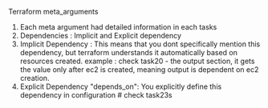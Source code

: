 Terraform meta_arguments

1) Each meta argument had detailed information in each tasks
2) Dependencies : Implicit and Explicit dependency
3) Implicit Dependency : This means that you dont specifically mention this dependency, but terraform understands it automatically based on resources created. example : check task20  - the output section, it gets the value only after ec2 is created, meaning output is dependent on ec2 creation.
4) Explicit Dependency "depends_on": You explicitly define this dependency in configuration # check task23s

